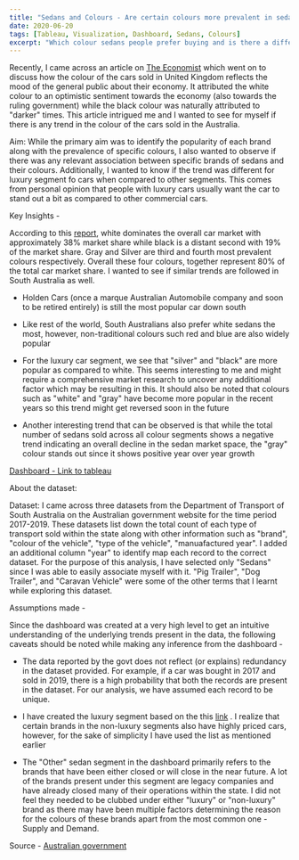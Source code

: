 ```yaml
---
title: "Sedans and Colours - Are certain colours more prevalent in sedans?"
date: 2020-06-20
tags: [Tableau, Visualization, Dashboard, Sedans, Colours]
excerpt: "Which colour sedans people prefer buying and is there a difference in the trend between different segments of the cars?"
---
```

Recently, I came across an article on [The Economist](https://www.economist.com/britain/2018/01/18/the-link-between-the-colour-of-cars-and-the-economy) which went on to discuss how the colour of the cars sold in United Kingdom reflects the mood of the general public about their economy. It attributed the white colour to an optimistic sentiment towards the economy (also towards the ruling government) while the black colour was naturally attributed to "darker" times. This article intrigued me and I wanted to see for myself if there is any trend in the colour of the cars sold in the Australia. 


Aim: While the primary aim was to identify the popularity of each brand along with the prevalence of specific colours, I also wanted to observe if there was any relevant association between specific brands of sedans and their colours. Additionally, I wanted to know if the trend was different for luxury segment fo cars when compared to other segments. This comes from personal opinion that people with luxury cars usually want the car to stand out a bit as compared to other commercial cars.


Key Insights - 

According to this [report](https://www.axalta.com/gb/en_GB/news-releases/axalta-2019-color-popularity-report.html), white dominates the overall car market with approximately 38% market share while black is a distant second with 19% of the market share. Gray and Silver are third and fourth most prevalent colours respectively. Overall these four colours, together represent 80% of the total car market share. I wanted to see if similar trends are followed in South Australia as well.

* Holden Cars (once a marque Australian Automobile company and soon to be retired entirely) is still the most popular car down south

* Like rest of the world, South Australians also prefer white sedans the most, however, non-traditional colours such red and blue are also widely popular 

* For the luxury car segment, we see that "silver" and "black" are more popular as compared to white. This seems interesting to me and might require a comprehensive market research to uncover any additional factor which may be resulting in this. It should also be noted that colours such as "white" and "gray" have become more popular in the recent years so this trend might get reversed soon in the future
	
* Another interesting trend that can be observed is that while the total number of sedans sold across all colour segments shows a negative trend indicating an overall decline in the sedan market space, the "gray" colour stands out since it shows positive year over year growth


[Dashboard - Link to tableau](https://public.tableau.com/profile/smitan.pradhan#!/vizhome/CarsvsColoursVisualizationSouthAustralia/Dashboard?publish=yes)

About the dataset:

Dataset: I came across three datasets from the Department of Transport of South Australia on the Australian government website for the time period 2017-2019. These datasets list down the total count of each type of transport sold within the state along with other information such as "brand", "colour of the vehicle", "type of the vehicle", "manuafactured year". I added an additional column "year" to identify map each record to the correct dataset. For the purpose of this analysis, I have selected only "Sedans" since I was able to easily associate myself with it. "Pig Trailer", "Dog Trailer", and "Caravan Vehicle" were some of the other terms that I learnt while exploring this dataset.

Assumptions made -

Since the dashboard was created at a very high level to get an intuitive understanding of the underlying trends present in the data, the following caveats should be noted while making any inference from the dashboard -
	
* The data reported by the govt does not reflect (or explains) redundancy in the dataset provided. For example, if a car was bought in 2017 and sold in 2019, there is a high probability that both the records are present in the dataset. For our analysis, we have assumed each record to be unique.

* I have created the luxury segment based on the this [link](https://www.caradvice.com.au/734435/premium-new-car-sales/) . I realize that certain brands in the non-luxury segments also have highly priced cars, however, for the sake of simplicity I have used the list as mentioned earlier

* The "Other" sedan segment in the dashboard primarily refers to the brands that have been either closed or will close in the near future. A lot of the brands present under this segment are legacy companies and have already closed many of their operations within the state. I did not feel they needed to be clubbed under either "luxury" or "non-luxury" brand as there may have been multiple factors determining the reason for the colours of these brands apart from the most common one - Supply and Demand.

Source - [Australian government](https://data.gov.au)




